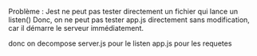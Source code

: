 Problème : Jest ne peut pas tester directement un fichier qui lance un listen()
Donc, on ne peut pas tester app.js directement sans modification, car il démarre le serveur immédiatement.


donc on decompose
  server.js pour le listen
  app.js pour les requetes